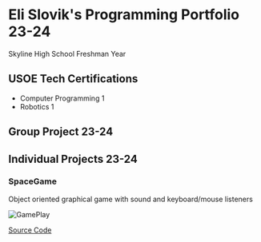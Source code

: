 # Eli Slovik's Programming Portfolio 23-24
 Skyline High School Freshman Year

## USOE Tech Certifications
* Computer Programming 1
* Robotics 1

## Group Project 23-24

## Individual Projects 23-24

### SpaceGame
Object oriented graphical game with sound and keyboard/mouse listeners

![GamePlay](https://github.com/EliSlovik/Programming1/blob/main/sg1.png?raw=true)

[Source Code]()
